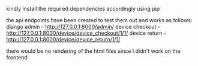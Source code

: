 kindly install the required dependencies accordingly using pip

the api endpoints have been created to test them out and works as follows:
django admin - http://127.0.0.1:8000/admin/
device checkout - http://127.0.0.1:8000/device/device_checkout/1/1/
device return - http://127.0.0.1:8000/device/device_return/1/1/

there would be no rendering of the html files since I didn't work on the frontend